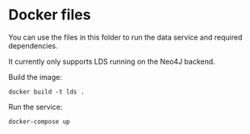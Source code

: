 # Docker files

You can use the files in this folder to run the data service 
and required dependencies.

It currently only supports LDS running on the Neo4J backend.

Build the image:
```
docker build -t lds .
```

Run the service:
```
docker-compose up
```
